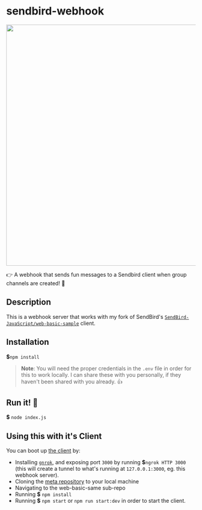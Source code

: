 # sendbird-webhook
<img src="https://pbs.twimg.com/media/ET-2PqzU0AAekyC.jpg" width="640px" />

👉 A webhook that sends fun messages to a Sendbird client when group channels are created! 🎉

## Description
This is a webhook server that works with my fork of SendBird's [`SendBird-JavaScript/web-basic-sample`](https://github.com/obensource/sendbird-web-basic-sample) client.

## Installation
**$**`npm install`
> **Note**: You will need the proper credentials in the `.env` file in order for this to work locally. I can share these with you personally, if they haven't been shared with you already. 👍

## Run it! 🚀
**$** `node index.js`

## Using this with it's Client
You can boot up [the client](https://github.com/obensource/SendBird-JavaScript) by:
* Installing [`gnrok`](https://ngrok.com/), and exposing port `3000` by running **$**`ngrok HTTP 3000` (this will create a tunnel to what's running at `127.0.0.1:3000`, eg. this webhook server).
* Cloning the [meta repository](https://github.com/obensource/SendBird-JavaScript) to your local machine
* Navigating to the web-basic-same sub-repo
* Running **$** `npm install`
* Running **$** `npm start` or `npm run start:dev` in order to start the client.
